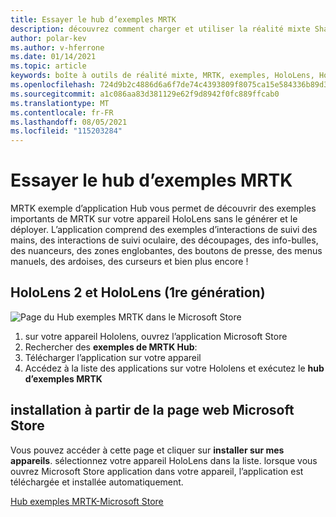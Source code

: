 ```yaml
---
title: Essayer le hub d’exemples MRTK
description: découvrez comment charger et utiliser la réalité mixte Shared Computer Toolkit des exemples d’application hub sur vos appareils HoloLens.
author: polar-kev
ms.author: v-hferrone
ms.date: 01/14/2021
ms.topic: article
keywords: boîte à outils de réalité mixte, MRTK, exemples, HoloLens, HoloLens 2, nuanceurs, info-bulles, interaction main, découpage, zones englobantes, boutons, menus main, ardoise, curseur
ms.openlocfilehash: 724d9b2c4886d6a6f7de74c4393809f8075ca15e584336b89d339cb8c0bcd610
ms.sourcegitcommit: a1c086aa83d381129e62f9d8942f0fc889ffcab0
ms.translationtype: MT
ms.contentlocale: fr-FR
ms.lasthandoff: 08/05/2021
ms.locfileid: "115203284"
---
```

# <a name="try-out-the-mrtk-examples-hub"></a>Essayer le hub d’exemples MRTK

MRTK exemple d’application Hub vous permet de découvrir des exemples importants de MRTK sur votre appareil HoloLens sans le générer et le déployer. L’application comprend des exemples d’interactions de suivi des mains, des interactions de suivi oculaire, des découpages, des info-bulles, des nuanceurs, des zones englobantes, des boutons de presse, des menus manuels, des ardoises, des curseurs et bien plus encore !

## <a name="hololens-2-and-hololens-1st-gen"></a>HoloLens 2 et HoloLens (1re génération)
![Page du Hub exemples MRTK dans le Microsoft Store](features/images/examples-hub/ExamplesHubStore.jpg)

1. sur votre appareil Hololens, ouvrez l’application Microsoft Store
2. Rechercher des **exemples de MRTK Hub**:
3. Télécharger l’application sur votre appareil
4. Accédez à la liste des applications sur votre Hololens et exécutez le **hub d’exemples MRTK**

## <a name="install-from-the-microsoft-store-web-page"></a>installation à partir de la page web Microsoft Store

Vous pouvez accéder à cette page et cliquer sur **installer sur mes appareils**. sélectionnez votre appareil HoloLens dans la liste. lorsque vous ouvrez Microsoft Store application dans votre appareil, l’application est téléchargée et installée automatiquement.

[Hub exemples MRTK-Microsoft Store](https://www.microsoft.com/p/mrtk-examples-hub/9mv8c39l2sj4)

